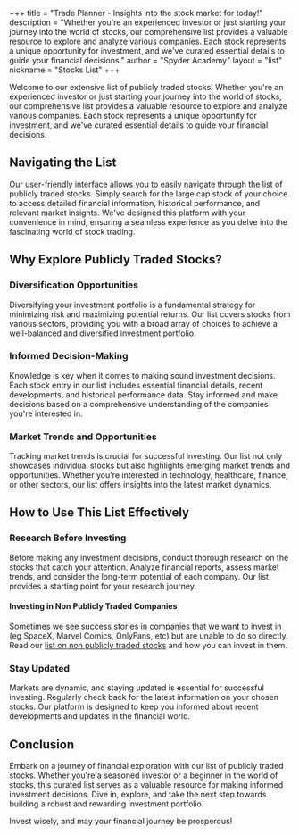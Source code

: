 +++
title = "Trade Planner - Insights into the stock market for today!"
description = "Whether you're an experienced investor or just starting your journey into the world of stocks, our comprehensive list provides a valuable resource to explore and analyze various companies. Each stock represents a unique opportunity for investment, and we've curated essential details to guide your financial decisions."
author = "Spyder Academy"
layout = "list"
nickname = "Stocks List"
+++


Welcome to our extensive list of publicly traded stocks! Whether you're an experienced investor or just starting your journey into the world of stocks, our comprehensive list provides a valuable resource to explore and analyze various companies. Each stock represents a unique opportunity for investment, and we've curated essential details to guide your financial decisions.

## Navigating the List

Our user-friendly interface allows you to easily navigate through the list of publicly traded stocks. Simply search for the large cap stock of your choice to access detailed financial information, historical performance, and relevant market insights. We've designed this platform with your convenience in mind, ensuring a seamless experience as you delve into the fascinating world of stock trading.

## Why Explore Publicly Traded Stocks?

### Diversification Opportunities

Diversifying your investment portfolio is a fundamental strategy for minimizing risk and maximizing potential returns. Our list covers stocks from various sectors, providing you with a broad array of choices to achieve a well-balanced and diversified investment portfolio.

### Informed Decision-Making

Knowledge is key when it comes to making sound investment decisions. Each stock entry in our list includes essential financial details, recent developments, and historical performance data. Stay informed and make decisions based on a comprehensive understanding of the companies you're interested in.

### Market Trends and Opportunities

Tracking market trends is crucial for successful investing. Our list not only showcases individual stocks but also highlights emerging market trends and opportunities. Whether you're interested in technology, healthcare, finance, or other sectors, our list offers insights into the latest market dynamics.

## How to Use This List Effectively

### Research Before Investing

Before making any investment decisions, conduct thorough research on the stocks that catch your attention. Analyze financial reports, assess market trends, and consider the long-term potential of each company. Our list provides a starting point for your research journey.

#### Investing in Non Publicly Traded Companies

Sometimes we see success stories in companies that we want to invest in (eg SpaceX, Marvel Comics, OnlyFans, etc) but are unable to do so directly.  Read our [list on non publicly traded stocks](/private-companies/) and how you can invest in them.

### Stay Updated

Markets are dynamic, and staying updated is essential for successful investing. Regularly check back for the latest information on your chosen stocks. Our platform is designed to keep you informed about recent developments and updates in the financial world.

## Conclusion

Embark on a journey of financial exploration with our list of publicly traded stocks. Whether you're a seasoned investor or a beginner in the world of stocks, this curated list serves as a valuable resource for making informed investment decisions. Dive in, explore, and take the next step towards building a robust and rewarding investment portfolio.

Invest wisely, and may your financial journey be prosperous!
